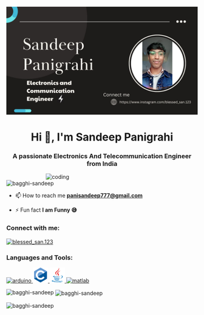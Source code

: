 ![logo](https://github.com/Bagghi-Sandeep/Bagghi-Sandeep/blob/main/Black%20and%20Beige%20Minimal%20Professional%20Portfolio%20Presentation%20(1).jpg)
<h1 align="center">Hi 👋, I'm Sandeep Panigrahi</h1>
<h3 align="center">A passionate Electronics And Telecommunication Engineer from India</h3>

<img align="right" alt="coding" width="400" src="https://user-images.githubusercontent.com/55389276/140866485-8fb1c876-9a8f-4d6a-98dc-08c4981eaf70.gif">

<p align="left"> <img src="https://komarev.com/ghpvc/?username=bagghi-sandeep&label=Profile%20views&color=0e75b6&style=flat" alt="bagghi-sandeep" /> </p>

- 📫 How to reach me **panisandeep777@gmail.com**

- ⚡ Fun fact **I am Funny 😅**

<h3 align="left">Connect with me:</h3>
<p align="left">
<a href="https://instagram.com/blessed_san.123" target="blank"><img align="center" src="https://raw.githubusercontent.com/rahuldkjain/github-profile-readme-generator/master/src/images/icons/Social/instagram.svg" alt="blessed_san.123" height="30" width="40" /></a>
</p>

<h3 align="left">Languages and Tools:</h3>
<p align="left"> <a href="https://www.arduino.cc/" target="_blank" rel="noreferrer"> <img src="https://cdn.worldvectorlogo.com/logos/arduino-1.svg" alt="arduino" width="40" height="40"/> </a> <a href="https://www.cprogramming.com/" target="_blank" rel="noreferrer"> <img src="https://raw.githubusercontent.com/devicons/devicon/master/icons/c/c-original.svg" alt="c" width="40" height="40"/> </a> <a href="https://www.java.com" target="_blank" rel="noreferrer"> <img src="https://raw.githubusercontent.com/devicons/devicon/master/icons/java/java-original.svg" alt="java" width="40" height="40"/> </a> <a href="https://www.mathworks.com/" target="_blank" rel="noreferrer"> <img src="https://upload.wikimedia.org/wikipedia/commons/2/21/Matlab_Logo.png" alt="matlab" width="40" height="40"/> </a> </p>

<p><img align="left" src="https://github-readme-stats.vercel.app/api/top-langs?username=bagghi-sandeep&show_icons=true&locale=en&layout=compact" alt="bagghi-sandeep" /></p>

<p>&nbsp;<img align="center" src="https://github-readme-stats.vercel.app/api?username=bagghi-sandeep&show_icons=true&locale=en" alt="bagghi-sandeep" /></p>

<p><img align="center" src="https://github-readme-streak-stats.herokuapp.com/?user=bagghi-sandeep&" alt="bagghi-sandeep" /></p>
